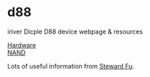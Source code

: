 # d88
iriver Dicple D88 device webpage &amp; resources

[Hardware](hardware.md) \
[NAND](nand.md)

Lots of useful information from [Steward Fu](https://steward-fu.github.io/website/umpc.htm#d88).
